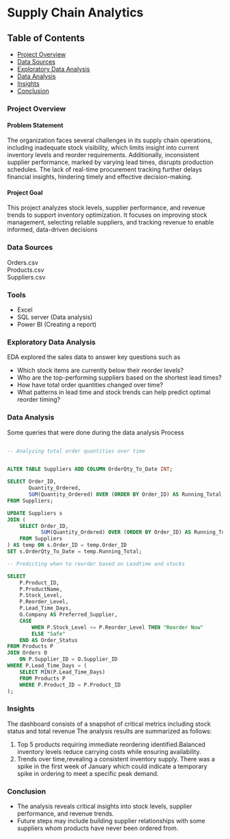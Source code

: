 # Supply Chain Analytics

## Table of Contents
- [Project Overview](#project-overview)
- [Data Sources](#data-sources)
- [Exploratory Data Analysis](#exploratory-data-analysis)
- [Data Analysis](#data-analysis)
- [Insights](#insights)
- [Conclusion](#conclusion)


### Project Overview  
#### Problem Statement
The organization faces several challenges in its supply chain operations, including inadequate stock visibility, which limits insight into current inventory levels and reorder requirements. Additionally, inconsistent supplier performance, marked by varying lead times, disrupts production schedules. The lack of real-time procurement tracking further delays financial insights, hindering timely and effective decision-making.
#### Project Goal
This project analyzes stock levels, supplier performance, and revenue trends to support inventory optimization. It focuses on improving stock management, selecting reliable suppliers, and tracking revenue to enable informed, data-driven decisions

### Data Sources
Orders.csv  
Products.csv  
Suppliers.csv  

### Tools 
- Excel
- SQL server (Data analysis)
- Power BI (Creating a report)


### Exploratory Data Analysis
EDA explored the sales data to answer key questions such as
- Which stock items are currently below their reorder levels?
- Who are the top-performing suppliers based on the shortest lead times?
- How have total order quantities changed over time?
- What patterns in lead time and stock trends can help predict optimal reorder timing?


### Data Analysis

Some queries that were done during the data analysis Process

```Sql

-- Analyzing total order quantities over time


ALTER TABLE Suppliers ADD COLUMN OrderQty_To_Date INT;

SELECT Order_ID, 
       Quantity_Ordered, 
       SUM(Quantity_Ordered) OVER (ORDER BY Order_ID) AS Running_Total
FROM Suppliers;

UPDATE Suppliers s
JOIN (
    SELECT Order_ID, 
           SUM(Quantity_Ordered) OVER (ORDER BY Order_ID) AS Running_Total
    FROM Suppliers
) AS temp ON s.Order_ID = temp.Order_ID
SET s.OrderQty_To_Date = temp.Running_Total;

-- Predicting when to reorder based on Leadtime and stocks

SELECT 
    P.Product_ID,
    P.ProductName,
    P.Stock_Level,
    P.Reorder_Level,
    P.Lead_Time_Days,
    O.Company AS Preferred_Supplier,
    CASE
        WHEN P.Stock_Level <= P.Reorder_Level THEN "Reorder Now"
        ELSE "Safe"
    END AS Order_Status
FROM Products P
JOIN Orders O 
    ON P.Supplier_ID = O.Supplier_ID
WHERE P.Lead_Time_Days = (
    SELECT MIN(P.Lead_Time_Days) 
    FROM Products P 
    WHERE P.Product_ID = P.Product_ID
);
```

### Insights


The dashboard consists of a snapshot of critical metrics including stock status and total revenue
The analysis results are summarized as follows:
1. Top 5 products requiring immediate reordering identified.Balanced inventory levels reduce carrying costs while ensuring availability.
2. Trends over time,revealing a consistent inventory supply. There was a spike in the first week of January which could indicate a temporary spike in ordering to meet a specific peak demand.

### Conclusion
- The analysis reveals critical insights into stock levels, supplier performance, and revenue trends.
- Future steps may include building supplier relationships with some suppliers whom products have never been ordered from.

